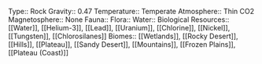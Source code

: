 Type:: Rock
Gravity:: 0.47
Temperature:: Temperate
Atmosphere:: Thin CO2
Magnetosphere:: None
Fauna::
Flora::
Water:: Biological
Resources:: [[Water]], [[Helium-3]], [[Lead]], [[Uranium]], [[Chlorine]], [[Nickel]], [[Tungsten]], [[Chlorosilanes]]
Biomes:: [[Wetlands]], [[Rocky Desert]], [[Hills]], [[Plateau]], [[Sandy Desert]], [[Mountains]], [[Frozen Plains]], [[Plateau (Coast)]]